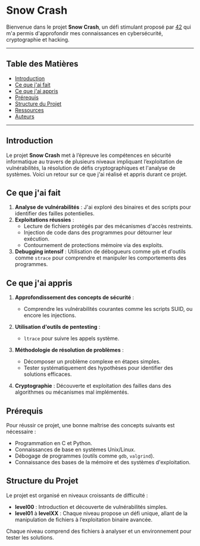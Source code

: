 # Snow Crash

Bienvenue dans le projet **Snow Crash**, un défi stimulant proposé par [42](https://www.42.fr/) qui m'a permis d'approfondir mes connaissances en cybersécurité, cryptographie et hacking.

---

## Table des Matières

- [Introduction](#introduction)
- [Ce que j'ai fait](#ce-que-jai-fait)
- [Ce que j'ai appris](#ce-que-jai-appris)
- [Prérequis](#prérequis)
- [Structure du Projet](#structure-du-projet)
- [Ressources](#ressources)
- [Auteurs](#auteurs)

---

## Introduction

Le projet **Snow Crash** met à l’épreuve les compétences en sécurité informatique au travers de plusieurs niveaux impliquant l’exploitation de vulnérabilités, la résolution de défis cryptographiques et l'analyse de systèmes. Voici un retour sur ce que j'ai réalisé et appris durant ce projet.

## Ce que j'ai fait

1. **Analyse de vulnérabilités** : J'ai exploré des binaires et des scripts pour identifier des failles potentielles.
2. **Exploitations réussies** :
   - Lecture de fichiers protégés par des mécanismes d'accès restreints.
   - Injection de code dans des programmes pour détourner leur exécution.
   - Contournement de protections mémoire via des exploits.
3. **Debugging intensif** : Utilisation de débogueurs comme `gdb` et d'outils comme `strace` pour comprendre et manipuler les comportements des programmes.

## Ce que j'ai appris

1. **Approfondissement des concepts de sécurité** :
   - Comprendre les vulnérabilités courantes comme les scripts SUID, ou encore les injections.

2. **Utilisation d'outils de pentesting** :
   - `ltrace` pour suivre les appels système.


3. **Méthodologie de résolution de problèmes** :
   - Décomposer un problème complexe en étapes simples.
   - Tester systématiquement des hypothèses pour identifier des solutions efficaces.

4. **Cryptographie** : Découverte et exploitation des failles dans des algorithmes ou mécanismes mal implémentés.

## Prérequis

Pour réussir ce projet, une bonne maîtrise des concepts suivants est nécessaire :

- Programmation en C et Python.
- Connaissances de base en systèmes Unix/Linux.
- Débogage de programmes (outils comme `gdb`, `valgrind`).
- Connaissance des bases de la mémoire et des systèmes d'exploitation.

## Structure du Projet

Le projet est organisé en niveaux croissants de difficulté :

- **level00** : Introduction et découverte de vulnérabilités simples.
- **level01** à **levelXX** : Chaque niveau propose un défi unique, allant de la manipulation de fichiers à l’exploitation binaire avancée.

Chaque niveau comprend des fichiers à analyser et un environnement pour tester les solutions.
